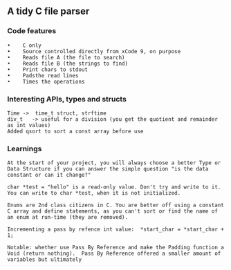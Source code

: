 ## A tidy C file parser

### Code features
    •    C only
    •    Source controlled directly from xCode 9, on purpose
    •    Reads file A (the file to search)
    •    Reads file B (the strings to find)
    •    Print chars to stdout
    •    Padsthe read lines
    •    Times the operations

### Interesting APIs, types and structs
    Time ->  time_t struct, strftime
    div_t   -> useful for a division (you get the quotient and remainder as int values)
    Added qsort to sort a const array before use

### Learnings

    At the start of your project, you will always choose a better Type or Data Structure if you can answer the simple question "is the data constant or can it change?"
    
    char *test = "hello" is a read-only value. Don't try and write to it. You can write to char *test, when it is not initialized.

    Enums are 2nd class citizens in C. You are better off using a constant C array and define statements, as you can't sort or find the name of an enum at run-time (they are removed).
    
    Incrementing a pass by refence int value:  *start_char = *start_char + 1;
    
    Notable: whether use Pass By Reference and make the Padding function a Void (return nothing).  Pass By Reference offered a smaller amount of variables but ultimately
